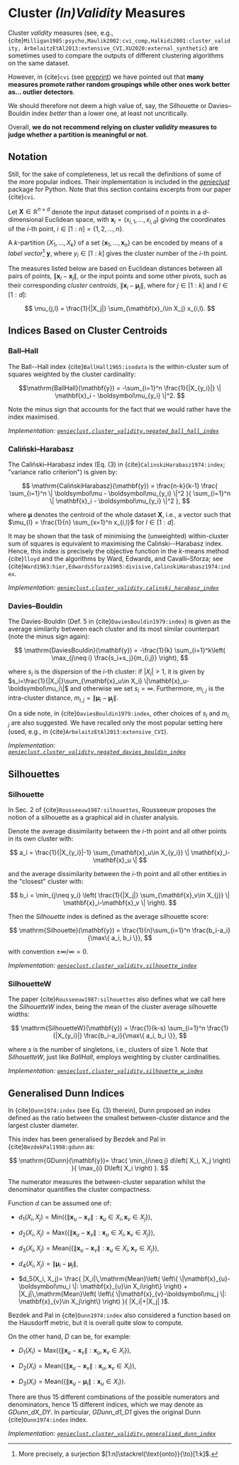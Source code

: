 



# Cluster *(In)Validity* Measures


Cluster *validity* measures (see, e.g.,
{cite}`Milligan1985:psycho,Maulik2002:cvi_comp,Halkidi2001:cluster_validity,
ArbelaitzEtAl2013:extensive_CVI,XU2020:external_synthetic`)
are sometimes used to compare the outputs of different clustering algorithms
on the same dataset.

However, in {cite}`cvi`
(see [preprint](https://github.com/gagolews/bibliography/raw/master/preprints/2021cvi.pdf))
we have pointed out that **many measures
promote rather random groupings while other ones work better
as... outlier detectors**.

We should therefore not deem a high value of, say,
the Silhouette or Davies–Bouldin index *better* than a lower one,
at least not uncritically.

Overall, **we do not recommend relying on cluster *validity* measures
to judge whether a partition is meaningful or not**.





## Notation

Still, for the sake of completeness, let us recall the definitions
of some of the more popular indices. Their implementation is included
in the [*genieclust*](https://genieclust.gagolewski.com/) package for Python.
Note that this section contains excerpts from our paper {cite}`cvi`.


Let $\mathbf{X}\in\mathbb{R}^{n\times d}$ denote the input dataset
comprised of $n$ points in a $d$-dimensional Euclidean space, with
$\mathbf{x}_i = (x_{i,1},\dots,x_{i,d})$ giving the coordinates of
the $i$-th point, $i\in[1:n]=\{1,2,\dots,n\}$.

A $k$-partition $\{X_1,\dots,X_k\}$ of a set
$\{\mathbf{x}_1, \dots, \mathbf{x}_n\}$
can be encoded by means of a *label vector*[^footsurj] $\mathbf{y}$, where
$y_i\in[1:k]$ gives the cluster number of the $i$-th point.

[^footsurj]: More precisely, a surjection $[1:n]\stackrel{\text{onto}}{\to}[1:k]$.


The measures listed below are based on Euclidean distances between all pairs
of points, $\|\mathbf{x}_i-\mathbf{x}_j\|$, or the input points and some
other pivots, such as their corresponding *cluster centroids*,
$\|\mathbf{x}_i-\boldsymbol\mu_j\|,$ where for $j\in[1:k]$ and $l\in[1:d]$:

$$
\mu_{j,l} = \frac{1}{|X_j|} \sum_{\mathbf{x}_i\in X_j} x_{i,l}.
$$






## Indices Based on Cluster Centroids

### Ball–Hall


The Ball--Hall index {cite}`BallHall1965:isodata` is the within-cluster
sum of squares weighted by the cluster cardinality:

$$\mathrm{BallHall}(\mathbf{y}) = -\sum_{i=1}^n \frac{1}{|X_{y_i}|}  \| \mathbf{x}_i - \boldsymbol\mu_{y_i} \|^2.
$$


Note the minus sign that accounts for the fact that we would rather
have the index maximised.

*Implementation: [`genieclust.cluster_validity.negated_ball_hall_index`](https://genieclust.gagolewski.com/genieclust_cluster_validity.html)*



### Caliński–Harabasz


The Caliński–Harabasz index (Eq. (3) in {cite}`CalinskiHarabasz1974:index`;
"variance ratio criterion") is given by:

$$
\mathrm{CalińskiHarabasz}(\mathbf{y}) =
\frac{n-k}{k-1}
\frac{
\sum_{i=1}^n   \| \boldsymbol\mu - \boldsymbol\mu_{y_i} \|^2
}{
\sum_{i=1}^n   \| \mathbf{x}_i - \boldsymbol\mu_{y_i} \|^2
},
$$

where $\boldsymbol\mu$ denotes the centroid of the whole dataset $\mathbf{X}$,
i.e., a vector such that
$\mu_{l} = \frac{1}{n} \sum_{x=1}^n x_{i,l}$ for $l\in[1:d]$.

It may be shown that the task of minimising the (unweighted) within-cluster
sum of squares is equivalent to maximising the Caliński--Harabasz index.
Hence, this index is precisely the objective function in the $k$-means method
{cite}`lloyd` and the algorithms by Ward, Edwards, and Cavalli–Sforza;
see {cite}`Ward1963:hier,EdwardsSforza1965:divisive,CalinskiHarabasz1974:index`.

*Implementation: [`genieclust.cluster_validity.calinski_harabasz_index`](https://genieclust.gagolewski.com/genieclust_cluster_validity.html)*



### Davies–Bouldin

The Davies-Bouldin (Def. 5 in {cite}`DaviesBouldin1979:index`)
is given as the average similarity between each cluster and its most
similar counterpart (note the minus sign again):

$$
\mathrm{DaviesBouldin}(\mathbf{y}) =
-\frac{1}{k}
\sum_{i=1}^k\left(
\max_{j\neq i}
\frac{s_i+s_j}{m_{i,j}}
\right),
$$

where $s_i$ is the dispersion of the $i$-th cluster: if
$|X_i|>1$, it is given by
$s_i=\frac{1}{|X_i|}\sum_{\mathbf{x}_u\in X_i} \|\mathbf{x}_u-\boldsymbol\mu_i\|$
and otherwise we set $s_i=\infty$. Furthermore, $m_{i,j}$ is the
intra-cluster distance, $m_{i,j}=\|\boldsymbol\mu_i-\boldsymbol\mu_j\|$.

On a side note, in {cite}`DaviesBouldin1979:index`, other choices of $s_i$
and $m_{i,j}$ are also suggested. We have recalled only the most popular setting
here (used, e.g., in {cite}`ArbelaitzEtAl2013:extensive_CVI`).

*Implementation: [`genieclust.cluster_validity.negated_davies_bouldin_index`](https://genieclust.gagolewski.com/genieclust_cluster_validity.html)*



## Silhouettes

### Silhouette

In Sec. 2 of {cite}`Rousseeuw1987:silhouettes`, Rousseeuw proposes the notion of
a silhouette as a graphical aid in cluster analysis.

Denote the average dissimilarity between the $i$-th point and all other
points in its own cluster with:

$$
a_i = \frac{1}{|X_{y_i}|-1} \sum_{\mathbf{x}_u\in X_{y_i}} \| \mathbf{x}_i-\mathbf{x}_u \|
$$

and the average dissimilarity between the $i$-th point and all other
entities in the "closest" cluster with:

$$
b_i = \min_{j\neq y_i} \left(
\frac{1}{|X_j|} \sum_{\mathbf{x}_v\in X_{j}} \| \mathbf{x}_i-\mathbf{x}_v \|
\right).
$$

Then the *Silhouette* index is defined as the average
silhouette score:

$$
\mathrm{Silhouette}(\mathbf{y}) = \frac{1}{n}\sum_{i=1}^n \frac{b_i-a_i}{\max\{ a_i, b_i \}},
$$

with convention $\pm\infty/\infty=0$.

*Implementation: [`genieclust.cluster_validity.silhouette_index`](https://genieclust.gagolewski.com/genieclust_cluster_validity.html)*


### SilhouetteW


The paper {cite}`Rousseeuw1987:silhouettes` also defines
what we call here the *SilhouetteW* index,
being the mean of the cluster average silhouette widths:

$$
\mathrm{SilhouetteW}(\mathbf{y}) = \frac{1}{k-s}
\sum_{i=1}^n
\frac{1}{|X_{y_i}|}
\frac{b_i-a_i}{\max\{ a_i, b_i \}},
$$

where $s$ is the number of singletons, i.e., clusters of size 1.
Note that *SilhouetteW*, just like *BallHall*, employs
weighting by cluster cardinalities.


*Implementation: [`genieclust.cluster_validity.silhouette_w_index`](https://genieclust.gagolewski.com/genieclust_cluster_validity.html)*


## Generalised Dunn Indices

In {cite}`Dunn1974:index` (see Eq. (3) therein),
Dunn proposed an index defined as the
ratio between the smallest between-cluster distance and the largest
cluster diameter.

This index has been generalised by Bezdek and Pal in
{cite}`BezdekPal1998:gdunn` as:

$$
\mathrm{GDunn}(\mathbf{y})=
\frac{
\min_{i\neq j} d\left( X_i, X_j \right)
}{
\max_{i} D\left( X_i \right)
}.
$$

The numerator measures the between-cluster separation whilst the
denominator quantifies the cluster compactness.

Function $d$ can be assumed one of:

-   $d_1(X_i, X_j)=\mathrm{Min}\left(
    \left\{ \|\mathbf{x}_{u}-\mathbf{x}_{v}\|: \mathbf{x}_{u}\in X_i, \mathbf{x}_{v}\in X_j\right\}
    \right)$,

-   $d_2(X_i, X_j)=\mathrm{Max}\left(
    \left\{ \|\mathbf{x}_{u}-\mathbf{x}_{v}\|: \mathbf{x}_{u}\in X_i, \mathbf{x}_{v}\in X_j \right\}
    \right)$,

-   $d_3(X_i, X_j)=\mathrm{Mean}\left(
    \left\{ \|\mathbf{x}_{u}-\mathbf{x}_{v}\|: \mathbf{x}_{u}\in X_i, \mathbf{x}_{v}\in X_j \right\}
    \right)$,

-   $d_4(X_i, X_j)= \|\boldsymbol\mu_i-\boldsymbol\mu_j\|$,

-   $d_5(X_i, X_j)=
    \frac{
    |X_i|\,\mathrm{Mean}\left(
    \left\{ \|\mathbf{x}_{u}-\boldsymbol\mu_i \|: \mathbf{x}_{u}\in X_i\right\}
    \right)
    +
    |X_j|\,\mathrm{Mean}\left(
    \left\{ \|\mathbf{x}_{v}-\boldsymbol\mu_j \|: \mathbf{x}_{v}\in X_j\right\}
    \right)
    }{
    |X_i|+|X_j|
    }$.

Bezdek and Pal in {cite}`Dunn1974:index` also considered a function
based on the Hausdorff metric, but it is overall quite slow to compute.

On the other hand, $D$ can be, for example:

-   $D_1(X_i)=\mathrm{Max}\left(
    \left\{ \|\mathbf{x}_{u}-\mathbf{x}_{v}\|: \mathbf{x}_{u},\mathbf{x}_{v}\in X_i\right\}
    \right)$,

-   $D_2(X_i)=\mathrm{Mean}\left(
    \left\{ \|\mathbf{x}_{u}-\mathbf{x}_{v}\|: \mathbf{x}_{u},\mathbf{x}_{v}\in X_i\right\}
    \right)$,

-   $D_3(X_i)=\mathrm{Mean}\left(
    \left\{ \|\mathbf{x}_{u}-\boldsymbol\mu_i\|: \mathbf{x}_{u}\in X_i\right\}
    \right)$.

There are thus 15 different combinations of the possible numerators and
denominators, hence 15 different indices, which we may denote
as *GDunn_dX_DY*. In particular, *GDunn_d1_D1* gives the original Dunn
{cite}`Dunn1974:index` index.


*Implementation: [`genieclust.cluster_validity.generalised_dunn_index`](https://genieclust.gagolewski.com/genieclust_cluster_validity.html)*

